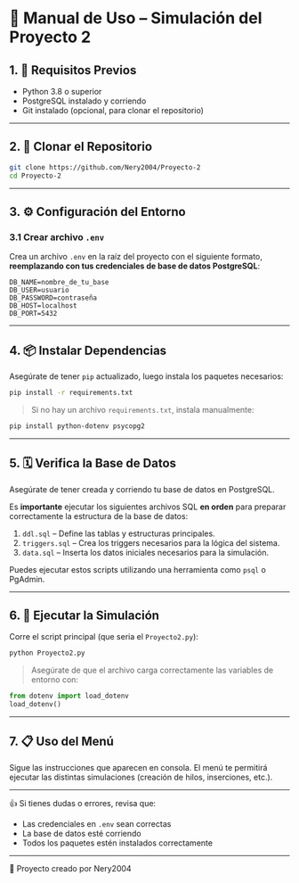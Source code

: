 # 📘 Manual de Uso – Simulación del Proyecto 2

## 1. 🔧 Requisitos Previos

- Python 3.8 o superior
- PostgreSQL instalado y corriendo
- Git instalado (opcional, para clonar el repositorio)

---

## 2. 📅 Clonar el Repositorio

```bash
git clone https://github.com/Nery2004/Proyecto-2
cd Proyecto-2
```

---

## 3. ⚙️ Configuración del Entorno

### 3.1 Crear archivo `.env`

Crea un archivo `.env` en la raíz del proyecto con el siguiente formato, **reemplazando con tus credenciales de base de datos PostgreSQL**:

```env
DB_NAME=nombre_de_tu_base
DB_USER=usuario
DB_PASSWORD=contraseña
DB_HOST=localhost
DB_PORT=5432
```

---

## 4. 📦 Instalar Dependencias

Asegúrate de tener `pip` actualizado, luego instala los paquetes necesarios:

```bash
pip install -r requirements.txt
```

> Si no hay un archivo `requirements.txt`, instala manualmente:

```bash
pip install python-dotenv psycopg2
```

---

## 5. 🗓️ Verifica la Base de Datos

Asegúrate de tener creada y corriendo tu base de datos en PostgreSQL. 

Es **importante** ejecutar los siguientes archivos SQL **en orden** para preparar correctamente la estructura de la base de datos:

1. `ddl.sql` – Define las tablas y estructuras principales.
2. `triggers.sql` – Crea los triggers necesarios para la lógica del sistema.
3. `data.sql` – Inserta los datos iniciales necesarios para la simulación.

Puedes ejecutar estos scripts utilizando una herramienta como `psql` o PgAdmin.

---

## 6. 🚀 Ejecutar la Simulación

Corre el script principal (que seria el `Proyecto2.py`):

```bash
python Proyecto2.py
```

> Asegúrate de que el archivo carga correctamente las variables de entorno con:
```python
from dotenv import load_dotenv
load_dotenv()
```

---

## 7. 📋 Uso del Menú

Sigue las instrucciones que aparecen en consola. El menú te permitirá ejecutar las distintas simulaciones (creación de hilos, inserciones, etc.).

---

👍 Si tienes dudas o errores, revisa que:
- Las credenciales en `.env` sean correctas
- La base de datos esté corriendo
- Todos los paquetes estén instalados correctamente


---

📄 Proyecto creado por Nery2004

